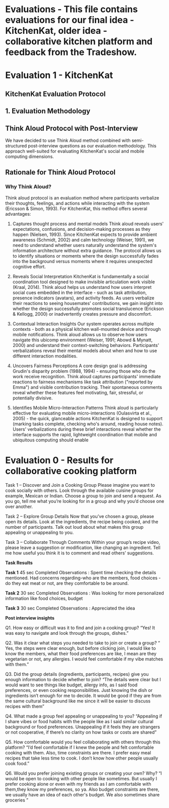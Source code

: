 # Evaluations - This file contains evaluations for our final idea - KitchenKat, older idea - collaborative kitchen platform and feedback from the Tradeshow.



# Evaluation 1 - KitchenKat

## KitchenKat Evaluation Protocol

## 1. Evaluation Methodology

## Think Aloud Protocol with Post-Interview
We have decided to use Think Aloud method combined with semi-structured post-interview questions as our evaluation methodology. This approach well-suited for evaluating KitchenKat's social and mobile computing dimensions.

## Rationale for Think Aloud Protocol

### Why Think Aloud?

Think aloud protocol is an evaluation method where participants verbalize their thoughts, feelings, and actions while interacting with the system (Ericsson & Simon, 1993). For KitchenKat, this method offers several advantages:

1. Captures thought process and mental models
Think aloud reveals users' expectations, confusions, and decision-making processes as they happen (Nielsen, 1993). Since KitchenKat expects to provide ambient awareness (Schmidt, 2002) and calm technology (Weiser, 1991), we need to understand whether users naturally understand the system's information architecture without extra guidance. The protocol allows us to identify situations or moments where the design successfully fades into the background versus moments where it requires unexpected cognitive effort.


2. Reveals Social Interpretation
KitchenKat is fundamentally a social coordination tool designed to make invisible articulation work visible (Kraal, 2014). Think aloud helps us understand how users interpret social cues embedded in the interface - such as task attribution, presence indicators (avatars), and activity feeds. As users verbalize their reactions to seeing housemates' contributions, we gain insight into whether the design successfully promotes social translucence (Erickson & Kellogg, 2000) or inadvertently creates pressure and discomfort.


3. Contextual Interaction Insights
Our system operates across multiple contexts - both as a physical kitchen wall-mounted device and through mobile notifications. Think aloud allows us to observe how users navigate this ubicomp environment (Weiser, 1991; Abowd & Mynatt, 2000) and understand their context-switching behaviors. Participants' verbalizations reveal their mental models about when and how to use different interaction modalities.

4. Uncovers Fairness Perceptions
A core design goal is addressing Grudin's disparity problem (1988, 1994) - ensuring those who do the work receive recognition. Think aloud captures participants' immediate reactions to fairness mechanisms like task attribution ("reported by Emma") and visible contribution tracking. Their spontaneous comments reveal whether these features feel motivating, fair, stressful, or potentially divisive.

5. Identifies Mobile Micro-Interaction Patterns
Think aloud is particularly effective for evaluating mobile micro-interactions (Oulasvirta et al., 2005) - the quick, glanceable actions KitchenKat is designed to support (marking tasks complete, checking who's around, reading house notes). Users' verbalizations during these brief interactions reveal whether the interface supports the rapid, lightweight coordination that mobile and ubiquitous computing should enable







# Evaluation 0 - Results for collaborative cooking platform
Task 1 – Discover and Join a Cooking Group
Please imagine you want to cook socially with others. Look through the available cuisine groups for example, Mexican or Indian. Choose a group to join and send a request.
As you go, tell me what you’re looking for in a group and why you’d choose one over another.

Task 2 – Explore Group Details
Now that you’ve chosen a group, please open its details. Look at the ingredients, the recipe being cooked, and the number of participants.
 Talk out loud about what makes this group appealing or unappealing to you.
 
Task 3 – Collaborate Through Comments
Within your group’s recipe video, please leave a suggestion or modification, like changing an ingredient.
 Tell me how useful you think it is to comment and read others’ suggestions.

**Task Results**

**Task 1**
45 sec
Completed
Observations : Spent time checking the details mentioned. Had concerns regarding-who are the members, food choices - do they eat meat or not, are they comfortable to be around.

**Task 2**
30 sec
Completed
Observations : Was looking for more personalized information like food choices, budget

**Task 3**
30 sec
Completed
Observations : Appreciated the idea



**Post interview insights**

Q1. How easy or difficult was it to find and join a cooking group?
“Yes! It was easy to navigate and look through the groups, dishes.”

Q2. Was it clear what steps you needed to take to join or create a group?
“ Yes, the steps were clear enough, but before clicking join, I would  like to know the members, what their food preferences are like, I mean are they vegetarian or not, any allergies. I would feel comfortable if my vibe matches with them.”

Q3. Did the group details (ingredients, participants, recipes) give you enough information to decide whether to join?
 “The details were clear but I would want to see things like budget, allergy info, as I said food preferences, or even cooking responsibilities. Just knowing the dish or ingredients isn’t enough for me to decide. It would be good if they are from the same cultural background like me since it will be easier to discuss recipes with them”
 
Q4. What made a group feel appealing or unappealing to you?
 “Appealing if I share vibes or food habits with the people like as I said similar cultural background or food preferences. Unappealing if it feels they are strangers or not cooperative, if there’s no clarity on how tasks or costs are shared”
 
Q5. How comfortable would you feel collaborating with others through this platform?
 “I’d feel comfortable if I knew the people and felt comfortable cooking with them. Also, time constraints are there. I prefer easy meal recipes that take less time to cook. I don’t know how other people usually cook food.”
 
Q6. Would you prefer joining existing groups or creating your own? Why?
 “I would be open to cooking with other people like sometimes. But usually I prefer cooking alone or even with my friends as I am comfortable with them,they know my preferences, so ya. Also budget constraints are there, we usually have an idea of each other's budget. We also sometimes share groceries ”

